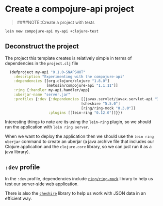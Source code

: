 # Create a compojure-api project

> ####NOTE::Create a project with tests
```bash
lein new compojure-api my-api +clojure-test
```

## Deconstruct the project

The project this template creates is relatively simple in terms of dependencies in the `project.clj` file

```clojure
  (defproject my-api "0.1.0-SNAPSHOT"
    :description "Experimenting with the compojure-api"
    :dependencies [[org.clojure/clojure "1.8.0"]
                   [metosin/compojure-api "1.1.11"]]
    :ring {:handler my-api.handler/app}
    :uberjar-name "server.jar"
    :profiles {:dev {:dependencies [[javax.servlet/javax.servlet-api "3.1.0"]
                                   [cheshire "5.5.0"]
                                   [ring/ring-mock "0.3.0"]]
                    :plugins [[lein-ring "0.12.0"]]}})
```

Interesting things to note are its using the `lein-ring` plugin, so we should run the application with `lein ring server`.

When we want to deploy the application then we should use the `lein ring uberjar` command to create an uberjar (a java archive file that includes our Clojure application and the `clojure.core` library, so we can just run it as a java library).

## `:dev` profile
In the `:dev` profile, dependencies include [`ring/ring-mock`](https://github.com/ring-clojure/ring-mock) library to help us test our server-side web application.

There is also the [`cheshire`](https://github.com/dakrone/cheshire) library to help us work with JSON data in an efficient way.
